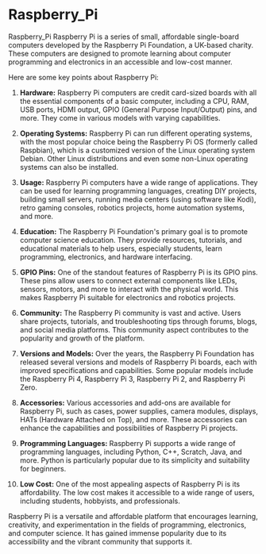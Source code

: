 # Raspberry_Pi
Raspberry_Pi
Raspberry Pi is a series of small, affordable single-board computers developed by the Raspberry Pi Foundation, a UK-based charity. These computers are designed to promote learning about computer programming and electronics in an accessible and low-cost manner. 

Here are some key points about Raspberry Pi:

1. **Hardware:** Raspberry Pi computers are credit card-sized boards with all the essential components of a basic computer, including a CPU, RAM, USB ports, HDMI output, GPIO (General Purpose Input/Output) pins, and more. They come in various models with varying capabilities.

2. **Operating Systems:** Raspberry Pi can run different operating systems, with the most popular choice being the Raspberry Pi OS (formerly called Raspbian), which is a customized version of the Linux operating system Debian. Other Linux distributions and even some non-Linux operating systems can also be installed.

3. **Usage:** Raspberry Pi computers have a wide range of applications. They can be used for learning programming languages, creating DIY projects, building small servers, running media centers (using software like Kodi), retro gaming consoles, robotics projects, home automation systems, and more.

4. **Education:** The Raspberry Pi Foundation's primary goal is to promote computer science education. They provide resources, tutorials, and educational materials to help users, especially students, learn programming, electronics, and hardware interfacing.

5. **GPIO Pins:** One of the standout features of Raspberry Pi is its GPIO pins. These pins allow users to connect external components like LEDs, sensors, motors, and more to interact with the physical world. This makes Raspberry Pi suitable for electronics and robotics projects.

6. **Community:** The Raspberry Pi community is vast and active. Users share projects, tutorials, and troubleshooting tips through forums, blogs, and social media platforms. This community aspect contributes to the popularity and growth of the platform.

7. **Versions and Models:** Over the years, the Raspberry Pi Foundation has released several versions and models of Raspberry Pi boards, each with improved specifications and capabilities. Some popular models include the Raspberry Pi 4, Raspberry Pi 3, Raspberry Pi 2, and Raspberry Pi Zero.

8. **Accessories:** Various accessories and add-ons are available for Raspberry Pi, such as cases, power supplies, camera modules, displays, HATs (Hardware Attached on Top), and more. These accessories can enhance the capabilities and possibilities of Raspberry Pi projects.

9. **Programming Languages:** Raspberry Pi supports a wide range of programming languages, including Python, C++, Scratch, Java, and more. Python is particularly popular due to its simplicity and suitability for beginners.

10. **Low Cost:** One of the most appealing aspects of Raspberry Pi is its affordability. The low cost makes it accessible to a wide range of users, including students, hobbyists, and professionals.

Raspberry Pi is a versatile and affordable platform that encourages learning, creativity, and experimentation in the fields of programming, electronics, and computer science. It has gained immense popularity due to its accessibility and the vibrant community that supports it.
